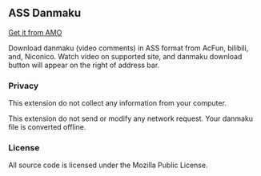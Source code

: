 ## ASS Danmaku

[Get it from AMO](https://addons.mozilla.org/en-US/firefox/addon/ass-danmaku/)

Download danmaku (video comments) in ASS format from AcFun, bilibili, and, Niconico. Watch video on supported site, and danmaku download button will appear on the right of address bar.

### Privacy

This extension do not collect any information from your computer.

This extension do not send or modify any network request. Your danmaku file is converted offline.

### License

All source code is licensed under the Mozilla Public License.
